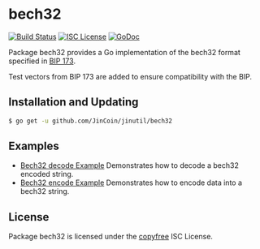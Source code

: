 bech32
==========

[![Build Status](http://img.shields.io/travis/btcsuite/jinutil.svg)](https://travis-ci.org/btcsuite/btcutil)
[![ISC License](http://img.shields.io/badge/license-ISC-blue.svg)](http://copyfree.org)
[![GoDoc](https://godoc.org/github.com/btcsuite/btcutil/bech32?status.png)](http://godoc.org/github.com/btcsuite/btcutil/bech32)

Package bech32 provides a Go implementation of the bech32 format specified in
[BIP 173](https://github.com/bitcoin/bips/blob/master/bip-0173.mediawiki).

Test vectors from BIP 173 are added to ensure compatibility with the BIP.

## Installation and Updating

```bash
$ go get -u github.com/JinCoin/jinutil/bech32
```

## Examples

* [Bech32 decode Example](http://godoc.org/github.com/btcsuite/btcutil/bech32#example-Bech32Decode)
  Demonstrates how to decode a bech32 encoded string.
* [Bech32 encode Example](http://godoc.org/github.com/btcsuite/btcutil/bech32#example-BechEncode)
  Demonstrates how to encode data into a bech32 string.

## License

Package bech32 is licensed under the [copyfree](http://copyfree.org) ISC
License.
